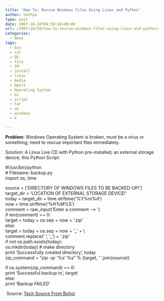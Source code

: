 ```yaml
---
title: 'How To: Rescue Windows Files Using Linux and Python'
author: Sathya
type: post
date: 2007-10-20T04:59:45+00:00
url: /2007/10/20/how-to-rescue-windows-files-using-linux-and-python/
categories:
  - News
tags:
  - bin
  - cat
  - DE
  - file
  - IM
  - install
  - linux
  - media
  - Opera
  - Operating System
  - os
  - script
  - tar
  - ux
  - windows
  - X

---
```

<span style="font-weight: bold">Problem</span>: Windows Operating System is broken, must be a virus or something; need to rescue important files immediately.<span style="font-weight: bold"></p> 

<p>
  Solution</span>: A Linux Live CD with Python pre-installed; an external storage device; this Python Script:
</p>

<p>
  #!/usr/bin/python<br /> # Filename: backup.py<br /> import os, time
</p>

<p>
  source = [&#8216;DIRECTORY OF WINDOWS FILES TO BE BACKED-UP!’]<br /> target_dir = &#8216;LOCATION OF EXTERNAL STORAGE DEVICE!&#8217;<br /> today = target_dir + time.strftime(&#8216;%Y%m%d&#8217;)<br /> now = time.strftime(&#8216;%H%M%S&#8217;)<br /> comment = raw_input(&#8216;Enter a comment &#8211;> &#8216;)<br /> if len(comment) == 0:<br /> target = today + os.sep + now + &#8216;.zip&#8217;<br /> else:<br /> target = today + os.sep + now + &#8216;_&#8217; + \<br /> comment.replace(&#8216; &#8216;, &#8216;_&#8217;) + &#8216;.zip&#8217;<br /> if not os.path.exists(today):<br /> os.mkdir(today) # make directory<br /> print &#8216;Successfully created directory&#8217;, today<br /> zip_command = &#8220;zip -qr &#8216;%s&#8217; %s&#8221; % (target, &#8216; &#8216;.join(source))
</p>

<p>
  if os.system(zip_command) == 0:<br /> print &#8216;Successful backup to&#8217;, target<br /> else:<br /> print &#8216;Backup FAILED&#8217;
</p>

<p>
   Source: <a href="https://junauza.blogspot.com/2007/10/how-to-rescue-windows-files-using-linux.html">Tech Source From Bohol</a>
</p>
